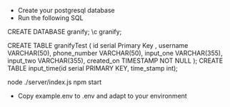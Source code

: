 - Create your postgresql database
- Run the following SQL

CREATE DATABASE granify;
\c granify;

CREATE TABLE granifyTest (
    id serial  Primary Key ,
    username VARCHAR(50),
    phone_number VARCHAR(50),
    input_one VARCHAR(355),
    input_two VARCHAR(355),
    created_on TIMESTAMP NOT NULL
);
CREATE TABLE input_time(id serial PRIMARY KEY, time_stamp int);


node ./server/index.js
npm start

- Copy example.env to .env and adapt to your environment


